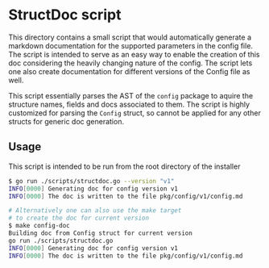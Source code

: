 # StructDoc script

This directory contains a small script that would automatically generate a
markdown documentation for the supported parameters in the config file. The
script is intended to serve as an easy way to enable the creation of this doc
considering the heavily changing nature of the config. The script lets one also
create documentation for different versions of the Config file as well.

This script essentially parses the AST of the `config` package to aquire the
structure names, fields and docs associated to them. The script is highly
customized for parsing the `Config` struct, so cannot be applied for any other
structs for generic doc generation.

## Usage

This script is intended to be run from the root directory of the installer

``` sh
$ go run ./scripts/structdoc.go --version "v1"
INFO[0000] Generating doc for config version v1         
INFO[0000] The doc is written to the file pkg/config/v1/config.md 

# Alternatively one can also use the make target
# to create the doc for current version
$ make config-doc
Building doc from Config struct for current version
go run ./scripts/structdoc.go
INFO[0000] Generating doc for config version v1         
INFO[0000] The doc is written to the file pkg/config/v1/config.md 
```
